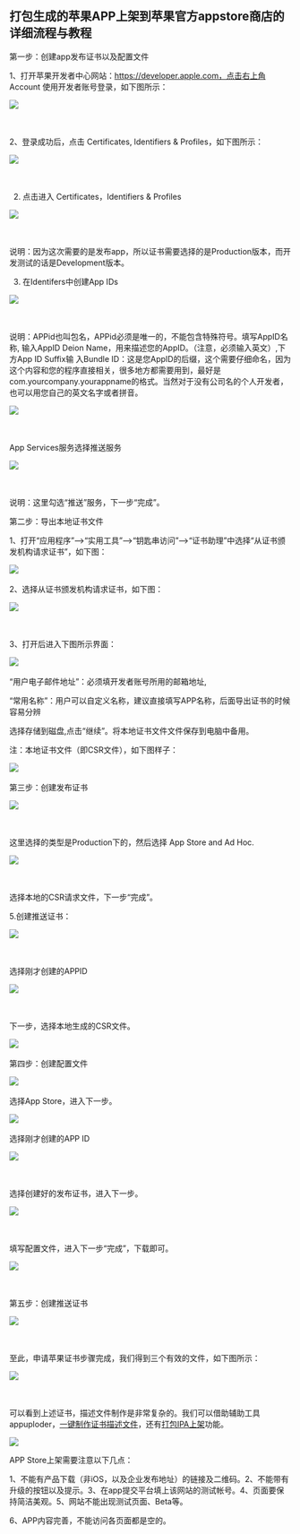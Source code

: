 ﻿​

## 打包生成的苹果APP上架到苹果官方appstore商店的详细流程与教程

第一步：创建app发布证书以及配置文件

1、打开苹果开发者中心网站：https://developer.apple.com，点击右上角 Account 使用开发者账号登录，如下图所示：

![](https://img-blog.csdnimg.cn/img_convert/19b37de7f00e8101a89cd0d05a61869e.png)​


​

2、登录成功后，点击 Certificates, ldentifiers & Profiles，如下图所示：

![](https://img-blog.csdnimg.cn/img_convert/28d0371b6d290fe70f9019d46de14e3d.png)​



​

2. 点击进入 Certificates，Identifiers & Profiles

![](https://img-blog.csdnimg.cn/img_convert/d426e64842be7b2cc0c5411f2bf380e9.png)​


​

说明：因为这次需要的是发布app，所以证书需要选择的是Production版本，而开发测试的话是Development版本。

3. 在Identifers中创建App IDs

![](https://img-blog.csdnimg.cn/img_convert/93e0aecac2284da4e886e40190142dec.png)​



​

说明：APPid也叫包名，APPid必须是唯一的，不能包含特殊符号。填写AppID名称, 输入AppID Deion Name，用来描述您的AppID。（注意，必须输入英文）,下方App ID Suffix输 入Bundle ID：这是您AppID的后缀，这个需要仔细命名，因为这个内容和您的程序直接相关，很多地方都需要用到，最好是com.yourcompany.yourappname的格式。当然对于没有公司名的个人开发者，也可以用您自己的英文名字或者拼音。

![](https://img-blog.csdnimg.cn/img_convert/6fb34dc9695c39b2adbc5c75da0f844d.png)​



​

App Services服务选择推送服务

![](https://img-blog.csdnimg.cn/img_convert/7be5ccc6e0b4a464a3ee2fa245fa0994.png)​



​

说明：这里勾选“推送”服务，下一步“完成”。

第二步：导出本地证书文件

1、打开“应用程序”–>“实用工具”–>“钥匙串访问”–>“证书助理”中选择“从证书颁发机构请求证书”，如下图：

![](https://img-blog.csdnimg.cn/img_convert/33c68f66648cb076d4b9317206729cb3.png)​



2、选择从证书颁发机构请求证书，如下图：

![](https://img-blog.csdnimg.cn/img_convert/c0191493a7bde4c1dcadd04e8f1d80fb.png)​



​

3、打开后进入下图所示界面：

![](https://img-blog.csdnimg.cn/img_convert/befc7cba33dc5d53111b29a86a3ec4fa.png)​



“用户电子邮件地址”：必须填开发者账号所用的邮箱地址,

“常用名称”：用户可以自定义名称，建议直接填写APP名称，后面导出证书的时候容易分辨

选择存储到磁盘,点击“继续”。将本地证书文件文件保存到电脑中备用。

注：本地证书文件（即CSR文件），如下图样子：

![](https://img-blog.csdnimg.cn/img_convert/1db803539872f24d365ab921cc737562.png)​



第三步：创建发布证书

![](https://img-blog.csdnimg.cn/img_convert/57071b4c4995ac619622d325d2df493a.png)​



​

这里选择的类型是Production下的，然后选择 App Store and Ad Hoc.

![](https://img-blog.csdnimg.cn/img_convert/8e9a6a32e1ea3a79e664cce9d3edc269.png)​



​

选择本地的CSR请求文件，下一步“完成”。

5.创建推送证书：

![](https://img-blog.csdnimg.cn/img_convert/8c1da8dd99545cf49e12f4cece8ddb78.png)​



​

选择刚才创建的APPID

![](https://img-blog.csdnimg.cn/img_convert/eb16c0efd9d2181ef0940bec99f16030.png)​



​

下一步，选择本地生成的CSR文件。

![](https://img-blog.csdnimg.cn/img_convert/1294ab48cc27de10bf208b5262f64d81.png)​



第四步：创建配置文件

![](https://img-blog.csdnimg.cn/img_convert/c4e4148a6e41f816f7088678faaa4425.png)​



选择App Store，进入下一步。

![](https://img-blog.csdnimg.cn/img_convert/b3aea31190e9cf79eb8283e5a19dc9c9.png)​



选择刚才创建的APP ID

![](https://img-blog.csdnimg.cn/img_convert/eaf90d0eb0b19ee0827ddb4612edc9d1.png)​


​

选择创建好的发布证书，进入下一步。

![](https://img-blog.csdnimg.cn/img_convert/1b08520526c4e88f36b7b5baddf92d7a.png)​



​

填写配置文件，进入下一步“完成”，下载即可。

![](https://img-blog.csdnimg.cn/img_convert/362ba3e64253196d10855e7e30dcb0df.png)​



​

第五步：创建推送证书

![](https://img-blog.csdnimg.cn/img_convert/e5c386e81fc2e2435a41eed153456b09.png)​



​

至此，申请苹果证书步骤完成，我们得到三个有效的文件，如下图所示：

![](https://img-blog.csdnimg.cn/img_convert/3c7fb74bebb8cbb66be597984d7b95a9.png)​



​

可以看到上述证书，描述文件制作是非常复杂的。我们可以借助辅助工具appuploder，[一键制作证书描述文件](https://www.applicationloader.net/doc/hot/cert.html "一键制作证书描述文件")，还有[打包IPA上架](https://www.applicationloader.net/doc/hot/uploader.html "打包IPA上架")功能。

![](https://img-blog.csdnimg.cn/img_convert/97d5d9032ebc1dd9516b299f35747065.png)

APP Store上架需要注意以下几点：

1、不能有产品下载（非iOS，以及企业发布地址）的链接及二维码。2、不能带有升级的按钮以及提示。3、在app提交平台填上该网站的测试帐号。4、页面要保持简洁美观。5、网站不能出现测试页面、Beta等。

6、APP内容完善，不能访问各页面都是空的。

​
